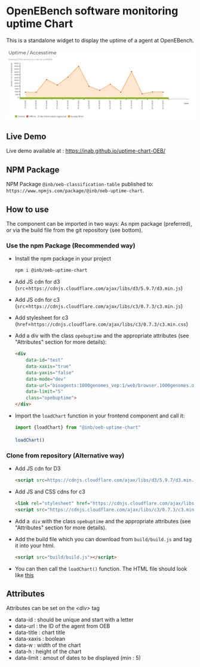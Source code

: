 # OpenEBench software monitoring uptime Chart

This is a standalone widget to display the uptime of a agent at OpenEBench.

![Alt text](docs/images/screenshot.png 'Screenshot')

## Live Demo
Live demo available at : https://inab.github.io/uptime-chart-OEB/

## NPM Package 
NPM Package `@inb/oeb-classification-table` published to: `https://www.npmjs.com/package/@inb/oeb-uptime-chart`.

## How to use

The component can be imported in two ways: As npm package (preferred), or via the build file from the git repository (see bottom).


### Use the npm Package (Recommended way)

- Install the npm package in your project
	```bash
	npm i @inb/oeb-uptime-chart
	```
- Add JS cdn for d3 (`src`=`https://cdnjs.cloudflare.com/ajax/libs/d3/5.9.7/d3.min.js`)
- Add JS cdn for c3 (`src`=`https://cdnjs.cloudflare.com/ajax/libs/c3/0.7.3/c3.min.js`)
- Add stylesheet for c3 (`href`=`https://cdnjs.cloudflare.com/ajax/libs/c3/0.7.3/c3.min.css`)
- Add a div with the class `opebuptime` and the appropriate attributes (see "Attributes" section for more details): 

	```html
	<div 
		data-id="test" 
		data-xaxis="true" 
		data-yaxis="false" 
		data-mode="dev"
		data-url="bioagents:1000genomes_vep:1/web/browser.1000genomes.org" 
		data-limit="5" 
		class="opebuptime">
	</div>
	```

- Import the `loadChart` function in your frontend component and call it: 

	```javascript
	import {loadChart} from "@inb/oeb-uptime-chart"

	loadChart()
	```


###  Clone from repository (Alternative way)

- Add JS cdn for D3
	```html
	<script src=https://cdnjs.cloudflare.com/ajax/libs/d3/5.9.7/d3.min.js></script>
	```

- Add JS and CSS cdns for c3

	```html
	<link rel="stylesheet" href="https://cdnjs.cloudflare.com/ajax/libs/c3/0.7.3/c3.min.css" />
	<script src="https://cdnjs.cloudflare.com/ajax/libs/c3/0.7.3/c3.min.js"></script>
	```
- Add a` div` with the class `opebuptime` and the appropriate attributes (see "Attributes" section for more details).

- Add the build file which you can download from `build/build.js` and tag it into your html.
	```HTML
	<script src="build/build.js"></script>
	```

- You can then call the `loadChart()` function. The HTML file should look like [this
](https://github.com/inab/uptime-chart-OEB/blob/master/index.html) 


## Attributes 

Attributes can be set on the _<div\>_ tag

-   data-id : should be unique and start with a letter
-   data-url : the ID of the agent from OEB
-   data-title : chart title
-   data-xaxis : boolean
-   data-w : width of the chart
-   data-h : height of the chart
-   data-limit : amout of dates to be displayed (min : 5)
